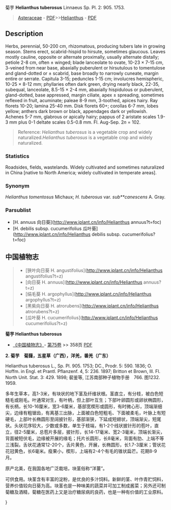 菊芋 **Helianthus tuberosus** Linnaeus Sp. Pl. 2: 905. 1753.

> [Asteraceae](http://www.iplant.cn/info/Asteraceae?t=foc) - [PDF](http://www.iplant.cn/foc/pdf/Asteraceae.pdf)>>[Helianthus](http://www.iplant.cn/info/Helianthus?t=foc) - [PDF](http://www.iplant.cn/foc/pdf/Helianthus.pdf)

## Description

Herbs, perennial, 50-200 cm, rhizomatous, producing tubers late in growing season. Stems erect, scabrid-hispid to hirsute, sometimes glaucous. Leaves mostly cauline, opposite or alternate proximally, usually alternate distally; petiole 2-8 cm, often ± winged; blade lanceolate to ovate, 10-23 × 7-15 cm, 3-veined from near base, abaxially puberulent or hirsutulous to tomentulose and gland-dotted or ± scabrid, base broadly to narrowly cuneate, margin entire or serrate. Capitula 3-15; peduncles 1-15 cm; involucres hemispheric, 10-25 × 8-12 mm; phyllaries often dark green, drying nearly black, 22-35, subequal, lanceolate, 8.5-15 × 2-4 mm, abaxially hispidulous or puberulent, gland-dotted, base appressed, margin ciliate, apex ± spreading, sometimes reflexed in fruit, acuminate; paleae 8-9 mm, 3-toothed, apices hairy. Ray florets 10-20; lamina 25-40 mm. Disk florets 60+; corollas 6-7 mm, lobes yellow; anthers dark brown or black, appendages dark or yellowish. Achenes 5-7 mm, glabrous or apically hairy; pappus of 2 aristate scales 1.9-3 mm plus 0-1 deltate scales 0.5-0.8 mm. Fl. Aug-Sep. 2*n* = 102.

> Reference: 
>*Helianthus tuberosus* is a vegetable crop and widely naturalized.*Helianthus tuberosus* is a vegetable crop and widely naturalized.

### Statistics
Roadsides, fields, wastelands. Widely cultivated and sometimes naturalized in China [native to North America; widely cultivated in temperate areas].

### Synonym
*Helianthus tomentosus* Michaux; *H. tuberosus* var. *sub**canescens* A. Gray.


### Parsublist

* [H.  annuus  向日葵](http://www.iplant.cn/info/Helianthus annuus?t=foc)
* [H.  debilis subsp. cucumerifolius  瓜叶葵](http://www.iplant.cn/info/Helianthus debilis subsp. cucumerifolius?t=foc)

## 中国植物志

> * [狭叶向日葵  H.  angustifolius](http://www.iplant.cn/info/Helianthus angustifolius?t=z)
> * [向日葵  H.  annuus](http://www.iplant.cn/info/Helianthus annuus?t=z)
> * [绢毛葵  H.  argophyllus](http://www.iplant.cn/info/Helianthus argophyllus?t=z)
> * [黑紫向日葵  H.  atrorubens](http://www.iplant.cn/info/Helianthus atrorubens?t=z)
> * [瓜叶葵  H.  cucumerifolius](http://www.iplant.cn/info/Helianthus cucumerifolius?t=z)

**菊芋 Helianthus tuberosus**

* [《中国植物志》](http://www.iplant.cn/frps)- [第75卷](http://www.iplant.cn/frps/vol/75) >> 358页 [PDF](http://www.iplant.cn/frps/pdf/75/358.PDF)

**2. 菊芋　菊藷，五星草（广西），洋羌，番羌（广东）**

Helianthus tuberosus L., Sp. Pl. 905. 1753; DC., Prodr. 5: 590. 1836; O. Hoffm. in Engl. et Prantl. Pflanzenf. 4, 5: 236. 1897; Britton et Brown, Ill. Fl. North Unit. Stat. 3: 429. 1898; 裴鉴等, 江苏南部种子植物手册　766. 图1232. 1959.

多年生草本，高1-3米，有块状的地下茎及纤维状根。茎直立，有分枝，被白色短糙毛或刚毛。叶通常对生，有叶柄，但上部叶互生；下部叶卵圆形或卵状椭圆形，有长柄，长10-16厘米，宽3-6厘米，基部宽楔形或圆形，有时微心形，顶端渐细尖，边缘有粗锯齿，有离基三出脉，上面被白色短粗毛、下面被柔毛，叶脉上有短硬毛，上部叶长椭圆形至阔披针形，基部渐狭，下延成短翅状，顶端渐尖，短尾状。头状花序较大，少数或多数，单生于枝端，有1-2个线状披针形的苞叶，直立，径2-5厘米，总苞片多层，披针形，长14-17毫米、宽2-3毫米，顶端长渐尖，背面被短伏毛，边缘被开展的缘毛；托片长圆形，长8毫米，背面有肋、上端不等三浅裂。舌状花通常12-20个，舌片黄色，开展，长椭圆形，长1.7-3厘米；管状花花冠黄色，长6毫米。瘦果小，楔形，上端有2-4个有毛的锥状扁芒。花期8-9月。

原产北美，在我国各地广泛栽培，块茎俗称“洋薑”。

可供食用。块茎含有丰富的淀粉，是优良的多汁饲料。新鲜的茎、叶作青贮饲料，营养价值较向日葵为高。块茎也是一种味美的蔬菜并可加工制成酱菜；另外还可制菊糖及酒精，菊糖在医药上又是治疗糖尿病的良药，也是一种有价值的工业原料。


}